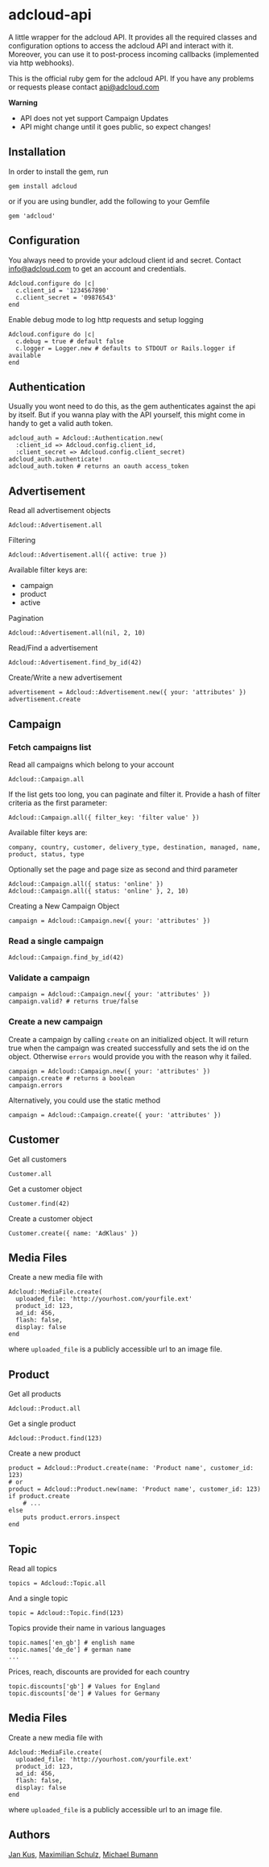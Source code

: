 adcloud-api
===========

A little wrapper for the adcloud API. It provides all the required classes and
configuration options to access the adcloud API and interact with it. Moreover,
you can use it to post-process incoming callbacks (implemented via http webhooks).

This is the official ruby gem for the adcloud API. If you have any problems or
requests please contact api@adcloud.com

__Warning__

* API does not yet support Campaign Updates
* API might change until it goes public, so expect changes!


Installation
------------

In order to install the gem, run

    gem install adcloud

or if you are using bundler, add the following to your Gemfile

    gem 'adcloud'


Configuration
-------------

You always need to provide your adcloud client id and secret. Contact
info@adcloud.com to get an account and credentials.

    Adcloud.configure do |c|
      c.client_id = '1234567890'
      c.client_secret = '09876543'
    end

Enable debug mode to log http requests and setup logging

    Adcloud.configure do |c|
      c.debug = true # default false
      c.logger = Logger.new # defaults to STDOUT or Rails.logger if available
    end

Authentication
--------------

Usually you wont need to do this, as the gem authenticates against the api by
itself. But if you wanna play with the API yourself, this might come in handy to
get a valid auth token.

    adcloud_auth = Adcloud::Authentication.new(
      :client_id => Adcloud.config.client_id,
      :client_secret => Adcloud.config.client_secret)
    adcloud_auth.authenticate!
    adcloud_auth.token # returns an oauth access_token

Advertisement
-------------

Read all advertisement objects

    Adcloud::Advertisement.all

Filtering

    Adcloud::Advertisement.all({ active: true })

Available filter keys are:

* campaign
* product
* active

Pagination

    Adcloud::Advertisement.all(nil, 2, 10)

Read/Find a advertisement

    Adcloud::Advertisement.find_by_id(42)

Create/Write a new advertisement

    advertisement = Adcloud::Advertisement.new({ your: 'attributes' })
    advertisement.create

Campaign
--------

### Fetch campaigns list

Read all campaigns which belong to your account

    Adcloud::Campaign.all

If the list gets too long, you can paginate and filter it. Provide a hash of
filter criteria as the first parameter:

    Adcloud::Campaign.all({ filter_key: 'filter value' })

Available filter keys are:

    company, country, customer, delivery_type, destination, managed, name,
    product, status, type

Optionally set the page and page size as second and third parameter

    Adcloud::Campaign.all({ status: 'online' })
    Adcloud::Campaign.all({ status: 'online' }, 2, 10)

Creating a New Campaign Object

    campaign = Adcloud::Campaign.new({ your: 'attributes' })

### Read a single campaign

    Adcloud::Campaign.find_by_id(42)

### Validate a campaign

    campaign = Adcloud::Campaign.new({ your: 'attributes' })
    campaign.valid? # returns true/false

### Create a new campaign

Create a campaign by calling ```create``` on an initialized object. It will
return true when the campaign was created successfully and sets the id on the
object. Otherwise ```errors``` would provide you with the reason why it failed.

    campaign = Adcloud::Campaign.new({ your: 'attributes' })
    campaign.create # returns a boolean
    campaign.errors

Alternatively, you could use the static method

    campaign = Adcloud::Campaign.create({ your: 'attributes' })

Customer
--------

Get all customers

    Customer.all

Get a customer object

    Customer.find(42)

Create a customer object

    Customer.create({ name: 'AdKlaus' })

Media Files
-----------

Create a new media file with

    Adcloud::MediaFile.create(
      uploaded_file: 'http://yourhost.com/yourfile.ext'
      product_id: 123,
      ad_id: 456,
      flash: false,
      display: false
    end

where ```uploaded_file``` is a publicly accessible url to an image file.

Product
-------

Get all products

    Adcloud::Product.all

Get a single product

    Adcloud::Product.find(123)

Create a new product

    product = Adcloud::Product.create(name: 'Product name', customer_id: 123)
    # or
    product = Adcloud::Product.new(name: 'Product name', customer_id: 123)
    if product.create
        # ...
    else
        puts product.errors.inspect
    end

Topic
-----

Read all topics

    topics = Adcloud::Topic.all

And a single topic

    topic = Adcloud::Topic.find(123)

Topics provide their name in various languages

    topic.names['en_gb'] # english name
    topic.names['de_de'] # german name
    ...

Prices, reach, discounts are provided for each country

    topic.discounts['gb'] # Values for England
    topic.discounts['de'] # Values for Germany

Media Files
-----------

Create a new media file with

    Adcloud::MediaFile.create(
      uploaded_file: 'http://yourhost.com/yourfile.ext'
      product_id: 123,
      ad_id: 456,
      flash: false,
      display: false
    end

where ```uploaded_file``` is a publicly accessible url to an image file.

Authors
-------

[Jan Kus](http://github.com/koos),
[Maximilian Schulz](http://github.com/namxam),
[Michael Bumann](http://github.com/bumi)
